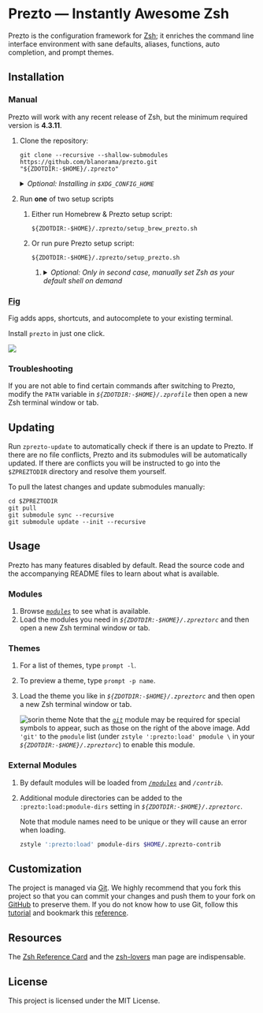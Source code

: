 # Prezto — Instantly Awesome Zsh

Prezto is the configuration framework for [Zsh][1]; it enriches the command line
interface environment with sane defaults, aliases, functions, auto completion,
and prompt themes.

## Installation

### Manual

Prezto will work with any recent release of Zsh, but the minimum required
version is **4.3.11**.

1. Clone the repository:

    ```console
    git clone --recursive --shallow-submodules https://github.com/blanorama/prezto.git "${ZDOTDIR:-$HOME}/.zprezto"
    ```

    <details>
        <summary><em>Optional: Installing in <code>$XDG_CONFIG_HOME</code></em></summary>

   Optionally, if you already have `$XDG_CONFIG_HOME` configured (usually as
   _`$HOME/.config`_ by default) and intend to install Prezto under
   _`$XDG_CONFIG_HOME/zsh`_ instead, you can clone the repository there and
   configure `$ZDOTDIR` separately if not already configured.

    - Clone the repository:

      ```console
      git clone --recursive https://github.com/blanorama/prezto.git "${ZDOTDIR:-${XDG_CONFIG_HOME:-$HOME/.config}/zsh}/.zprezto"
      ```

    - Configure `$XDG_CONFIG_HOME` and `$ZDOTDIR` in _`$HOME/.zshenv`_:

      ```sh
      export XDG_CONFIG_HOME="${XDG_CONFIG_HOME:=$HOME/.config}"
      export ZDOTDIR="${ZDOTDIR:=$XDG_CONFIG_HOME/zsh}"
      source "$ZDOTDIR/.zshenv"
      ```

    </details>


2. Run **one** of two setup scripts
    1. Either run Homebrew & Prezto setup script:
        ```console
        ${ZDOTDIR:-$HOME}/.zprezto/setup_brew_prezto.sh
        ```
    2. Or run pure Prezto setup script:
        ```console
        ${ZDOTDIR:-$HOME}/.zprezto/setup_prezto.sh
        ```
        1. <details><summary><em>Optional: Only in second case, manually set Zsh as your default shell on demand</em></summary>
       
           ```console
           chsh -s /bin/zsh
           ```
           
           </details>

### [Fig](https://fig.io)

Fig adds apps, shortcuts, and autocomplete to your existing terminal.

Install `prezto` in just one click.

<a href="https://fig.io/plugins/other/prezto" target="_blank"><img src="https://fig.io/badges/install-with-fig.svg" /></a>

### Troubleshooting

If you are not able to find certain commands after switching to Prezto, modify
the `PATH` variable in _`${ZDOTDIR:-$HOME}/.zprofile`_ then open a new Zsh
terminal window or tab.

## Updating

Run `zprezto-update` to automatically check if there is an update to Prezto.
If there are no file conflicts, Prezto and its submodules will be automatically
updated. If there are conflicts you will be instructed to go into the
`$ZPREZTODIR` directory and resolve them yourself.

To pull the latest changes and update submodules manually:

```console
cd $ZPREZTODIR
git pull
git submodule sync --recursive
git submodule update --init --recursive
```

## Usage

Prezto has many features disabled by default. Read the source code and the
accompanying README files to learn about what is available.

### Modules

01. Browse [_`modules`_][9] to see what is available.
02. Load the modules you need in _`${ZDOTDIR:-$HOME}/.zpreztorc`_ and then open
    a new Zsh terminal window or tab.

### Themes

01. For a list of themes, type `prompt -l`.
02. To preview a theme, type `prompt -p name`.
03. Load the theme you like in _`${ZDOTDIR:-$HOME}/.zpreztorc`_ and then
    open a new Zsh terminal window or tab.

    ![sorin theme][2]
    Note that the [_`git`_][11] module may be required for special symbols to
    appear, such as those on the right of the above image. Add `'git'` to the
    `pmodule` list (under `zstyle ':prezto:load' pmodule \` in your
    _`${ZDOTDIR:-$HOME}/.zpreztorc`_) to enable this module.

### External Modules

01. By default modules will be loaded from [_`/modules`_][9] and _`/contrib`_.
02. Additional module directories can be added to the
    `:prezto:load:pmodule-dirs` setting in _`${ZDOTDIR:-$HOME}/.zpreztorc`_.

    Note that module names need to be unique or they will cause an error when
    loading.

    ```sh
    zstyle ':prezto:load' pmodule-dirs $HOME/.zprezto-contrib
    ```

## Customization

The project is managed via [Git][3]. We highly recommend that you fork this
project so that you can commit your changes and push them to your fork on
[GitHub][4] to preserve them. If you do not know how to use Git, follow this
[tutorial][5] and bookmark this [reference][6].

## Resources

The [Zsh Reference Card][7] and the [zsh-lovers][8] man page are indispensable.

## License

This project is licensed under the MIT License.

[1]: https://www.zsh.org

[2]: https://i.imgur.com/nrGV6pg.png "sorin theme"

[3]: https://git-scm.com

[4]: https://github.com

[5]: https://gitimmersion.com

[6]: https://git.github.io/git-reference/

[7]: http://www.bash2zsh.com/zsh_refcard/refcard.pdf

[8]: https://grml.org/zsh/zsh-lovers.html

[9]: modules#readme

[10]: runcoms#readme

[11]: modules/git#readme

